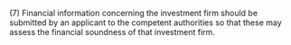 (7) Financial information concerning the investment firm should be submitted by an applicant to the competent authorities so that these may assess the financial soundness of that investment firm.